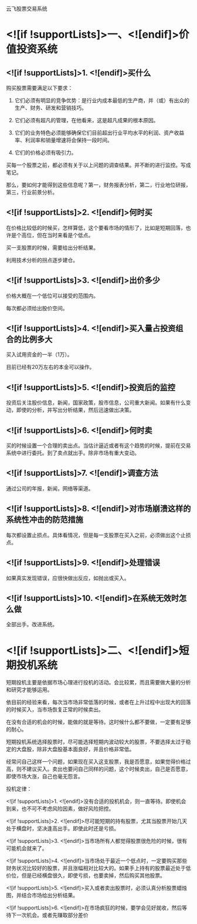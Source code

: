 
云飞股票交易系统

  

  

# <![if !supportLists]>一、<![endif]>价值投资系统

## <![if !supportLists]>1. <![endif]>买什么

购买股票需要满足以下要求：

1. 它们必须有明显的竞争优势：是行业内成本最低的生产商，并（或）有出众的生产、财务、研发和营销技巧。

2. 它们必须有超凡的管理，在他看来，这是超凡成果的根本原因。

3. 它们的业务特色必须能够确保它们目前超出行业平均水平的利润、资产收益率、利润率和销量增速将会保持一段时间。

4. 它们的价格必须有吸引力。

买每一个股票之前，都必须有关于以上问题的调查结果。并不断的进行监控。写成笔记。

那么，要如何才能得到这些信息呢？第一，财务报表分析，第二，行业地位研报，第三，行业前景分析。

## <![if !supportLists]>2. <![endif]>何时买

在价格比较低的时候买，怎样算低，这个要看市场的情形了，比如是短期回落，也许是个高位，但在当时来看是个低点。

买一支股票的时候，需要给出分析结果。

利用技术分析的拐点逐步建仓。

## <![if !supportLists]>3. <![endif]>出价多少

价格大概在一个低位可以接受的范围内。

每次都必须给出股价空间。

## <![if !supportLists]>4. <![endif]>买入量占投资组合的比例多大

买入试用资金的一半（1万）。

目前已经有20万左右的本金可以操作。

## <![if !supportLists]>5. <![endif]>投资后的监控

投资后关注股价信息，新闻，国家政策，股市信息，公司重大新闻。如果有什么变动，即使的分析，并写出分析结果，然后迅速做出决策。

## <![if !supportLists]>6. <![endif]>何时卖

买的时候设置一个合理的卖出点。当估计逼近或者有这个趋势的时候，提前在交易系统中进行委托。到了卖点就出手。除非市场有重大变动。

## <![if !supportLists]>7. <![endif]>调查方法

通过公司的年报，新闻，网络等渠道。

## <![if !supportLists]>8. <![endif]>对市场崩溃这样的系统性冲击的防范措施

每次都设置止损点。具体看情况，但是每一支股票在买入之前，必须做出这个止损点。

## <![if !supportLists]>9. <![endif]>处理错误

如果真实发现错误，应很快做出反应，如抛出或买入。

## <![if !supportLists]>10. <![endif]>在系统无效时怎么做

全部出手。改进系统。

# <![if !supportLists]>二、<![endif]>短期投机系统

短期投机主要是依据市场心理进行投机的活动。会比较累，而且需要做大量的分析和研究才能够运用。

依目前的经验来看，每次当市场非常低落的时候，或者在上升过程中出现大的回落的时候买入，当市场恢复正常的时候卖出。

在没有合适的机会的时候，能做的就是等待。这时候什么都不要做，一定要有足够的耐心。

短期投机系统选择股票时，尽可能选择短期内波动较大的股票，不要选择太过于稳定的大盘股，除非大盘股基本面良好，并且价格非常低。

经常问自己这样一个问题，如果现在买入这支股票，我是否愿意，如果觉得价格过高，则不建议买入。卖出也要问自己同样的问题，这个时候卖出，自己是否愿意，即使市场大涨，自己也毫无怨言。

投机定律：

<![if !supportLists]>1. <![endif]>没有合适的投机机会，则一直等待。即使机会到来，也不可不考虑风险因素，做好风险把控。

<![if !supportLists]>2. <![endif]>尽可能短期的持有股票，尤其当股票开始几天处于横盘时，坚决逢高出手。即使此时还是亏损。

<![if !supportLists]>3. <![endif]>当市场所有人都觉得股票很危险的时候，很有可能机会就来了。

<![if !supportLists]>4. <![endif]>当市场处于最近一个低点时，一定要购买那些财务状况比较好的股票，并且涨幅相对比较大的。如果手上持有的股票最近处于低价位，但是已经横盘很久，即使亏损，也要卖掉，然后购买其他股票。

<![if !supportLists]>5. <![endif]>买入或者卖出股票时，必须认真分析股票蜡烛图，并结合市场给出分析结果。

<![if !supportLists]>6. <![endif]>在市场疯狂的时候，要学会见好就收，然后等待下一次机会。或者先赚取部分差价
<!--stackedit_data:
eyJoaXN0b3J5IjpbLTczMjI0OTgzN119
-->